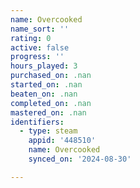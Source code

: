 ```yaml
---
name: Overcooked
name_sort: ''
rating: 0
active: false
progress: ''
hours_played: 3
purchased_on: .nan
started_on: .nan
beaten_on: .nan
completed_on: .nan
mastered_on: .nan
identifiers:
  - type: steam
    appid: '448510'
    name: Overcooked
    synced_on: '2024-08-30'

---
```

